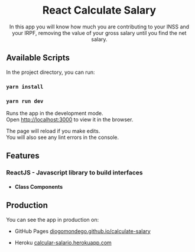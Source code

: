 <h1 align="center">React Calculate Salary</h1>

<p align="center">In this app you will know how much you are contributing to your INSS and your IRPF, removing the value of your gross salary until you find the net salary.</p>

## Available Scripts

In the project directory, you can run:

### `yarn install`
### `yarn run dev`

Runs the app in the development mode.<br />
Open [http://localhost:3000](http://localhost:3000) to view it in the browser.

The page will reload if you make edits.<br />
You will also see any lint errors in the console.

## Features

### <strong>ReactJS</strong> - Javascript library to build interfaces

- #### Class Components

## Production

You can see the app in production on:
- GitHub Pages [diogomondego.github.io/calculate-salary](https://diogomondego.github.io/calculate-salary/)

- Heroku <a href="https://calcular-salario.herokuapp.com/">calcular-salario.herokuapp.com</a>